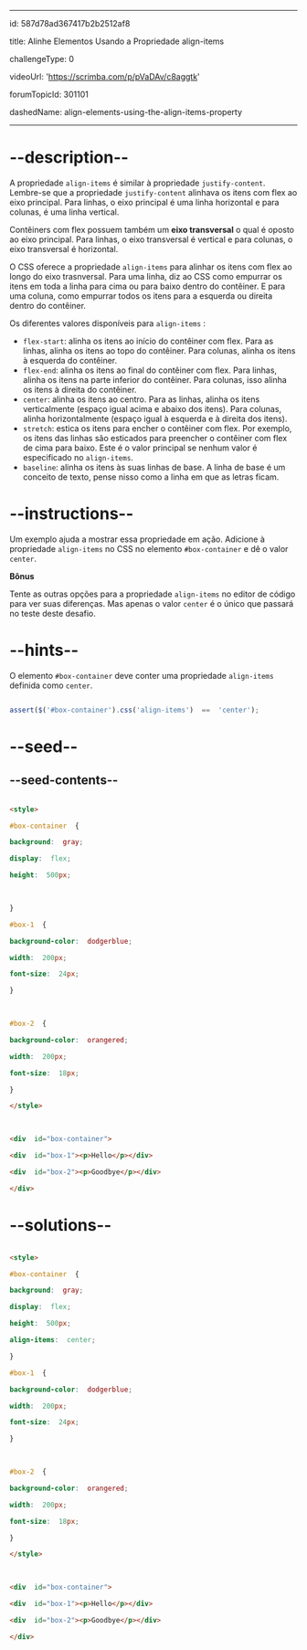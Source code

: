 
---

id:  587d78ad367417b2b2512af8

title:  Alinhe Elementos Usando a Propriedade align-items 

challengeType:  0

videoUrl:  'https://scrimba.com/p/pVaDAv/c8aggtk'

forumTopicId:  301101

dashedName:  align-elements-using-the-align-items-property

---

# --description--

A propriedade `align-items` é similar à propriedade `justify-content`. Lembre-se que a propriedade `justify-content` alinhava os itens com flex ao eixo principal. Para linhas, o eixo principal é uma linha horizontal e para colunas, é uma linha vertical.

Contêiners com flex possuem também um **eixo transversal** o qual é oposto ao eixo principal. Para linhas, o eixo transversal é vertical e para colunas, o eixo transversal é horizontal.

O CSS oferece a propriedade `align-items` para alinhar os itens com flex ao longo do eixo trasnversal. Para uma linha, diz ao CSS como empurrar os itens em toda a linha para cima ou para baixo dentro do contêiner. E para uma coluna, como empurrar todos os itens para a esquerda ou direita dentro do contêiner.

Os diferentes valores disponíveis para `align-items` :

<ul><li><code>flex-start</code>: alinha os itens ao início do contêiner com flex. Para as linhas, alinha os itens ao topo do contêiner. Para colunas, alinha os itens à esquerda do contêiner.</li><li><code>flex-end</code>: alinha os itens ao final do contêiner com flex. Para linhas, alinha os itens na parte inferior do contêiner. Para colunas, isso alinha os itens à direita do contêiner.</li><li><code>center</code>: alinha os itens ao centro. Para as linhas, alinha os itens verticalmente (espaço igual acima e abaixo dos itens). Para colunas, alinha horizontalmente (espaço igual à esquerda e à direita dos itens).</li><li><code>stretch</code>: estica os itens para encher o contêiner com flex. Por exemplo, os itens das linhas são esticados para preencher o contêiner com flex de cima para baixo. Este é o valor principal se nenhum valor é especificado no <code>align-items</code>.</li><li><code>baseline</code>: alinha os itens às suas linhas de base. A linha de base é um conceito de texto, pense nisso como a linha em que as letras ficam.</li></ul>

# --instructions--

Um exemplo ajuda a mostrar essa propriedade em ação. Adicione à propriedade `align-items` no CSS no elemento `#box-container`  e dê o valor  `center`.

**Bônus**

Tente as outras opções para a propriedade `align-items` no editor de código para ver suas diferenças. Mas apenas o valor `center`  é o único que passará no teste deste desafio.

# --hints--

O elemento `#box-container` deve conter uma propriedade `align-items` definida como  `center`.

```js

assert($('#box-container').css('align-items')  ==  'center');

```

# --seed--

## --seed-contents--

```html

<style>

#box-container  {

background:  gray;

display:  flex;

height:  500px;

  

}

#box-1  {

background-color:  dodgerblue;

width:  200px;

font-size:  24px;

}

  

#box-2  {

background-color:  orangered;

width:  200px;

font-size:  18px;

}

</style>

  

<div  id="box-container">

<div  id="box-1"><p>Hello</p></div>

<div  id="box-2"><p>Goodbye</p></div>

</div>

```

# --solutions--

```html

<style>

#box-container  {

background:  gray;

display:  flex;

height:  500px;

align-items:  center;

}

#box-1  {

background-color:  dodgerblue;

width:  200px;

font-size:  24px;

}

  

#box-2  {

background-color:  orangered;

width:  200px;

font-size:  18px;

}

</style>

  

<div  id="box-container">

<div  id="box-1"><p>Hello</p></div>

<div  id="box-2"><p>Goodbye</p></div>

</div>

```
